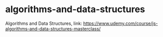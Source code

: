 # algorithms-and-data-structures
Algorithms and Data Structures, link: https://www.udemy.com/course/js-algorithms-and-data-structures-masterclass/
